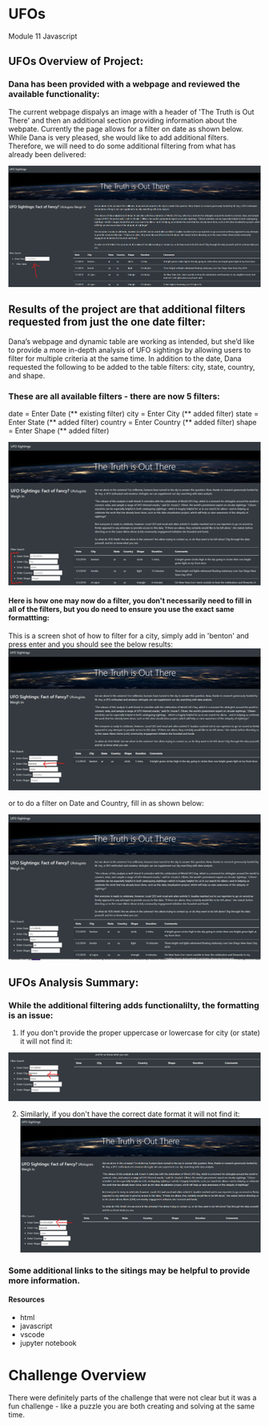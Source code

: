 # UFOs
Module 11 Javascript

## UFOs Overview of Project:

### Dana has been provided with a webpage and reviewed the available functionality: 
The current webpage dispalys an image with a header of 'The Truth is Out There' and then an additional section providing information about the webpate.  Currently the page allows for a filter on date as shown below. While Dana is very pleased, she would like to add additional filters.  Therefore, we will need to do some additional filtering from what has already been delivered: 

![UFOs](./dateonly.png)

## Results of the project are that additional filters requested from just the one date filter:
Dana’s webpage and dynamic table are working as intended, but she’d like to provide a more in-depth analysis of UFO sightings by allowing users to filter for multiple criteria at the same time. In addition to the date, Dana requested the following to be added to the table filters: city, state, country, and shape.

### These are all available filters - there are now 5 filters:
date = Enter Date (** existing filter)
city = Enter City (** added filter)
state = Enter State (** added filter)
country = Enter Country (** added filter)
shape = Enter Shape (** added filter)

![UFOs](./5filters.png)

#### Here is how one may now do a filter, you don't necessarily need to fill in all of the filters, but you do need to ensure you use the exact same formattting:
This is a screen shot of how to filter for a city, simply add in 'benton' and press enter and you should see the below results:
![UFOs](./cityfilter.png)

or to do a filter on Date and Country, fill in as shown below:

![UFOs](./datecountry.png)

## UFOs Analysis Summary:

### While the additional filtering adds functionalilty, the formatting is an issue:
1) If you don't provide the proper uppercase or lowercase for city (or state) it will not find it:

![UFOs](./lowercase.png)

2) Similarly, if you don't have the correct date format it will not find it:
![UFOs](./dateformat.png)

### Some additional links to the sitings may be helpful to provide more information.




#### Resources
- html
- javascript
- vscode
- jupyter notebook

# Challenge Overview
There were definitely parts of the challenge that were not clear but it was a fun challenge - like a puzzle you are both creating and solving at the same time.
